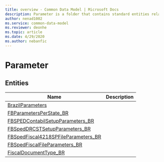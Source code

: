 ```yaml
---
title: overview - Common Data Model | Microsoft Docs
description: Parameter is a folder that contains standard entities related to the Common Data Model.
author: nenad1002
ms.service: common-data-model
ms.reviewer: deonhe
ms.topic: article
ms.date: 4/29/2020
ms.author: nebanfic
---
```


# Parameter


## Entities

|Name|Description|
|---|---|
|[BrazilParameters](BrazilParameters.md)||
|[FBParametersPerState_BR](FBParametersPerState_BR.md)||
|[FBSPEDContabilSetupParameters_BR](FBSPEDContabilSetupParameters_BR.md)||
|[FBSpedDRCSTSetupParameters_BR](FBSpedDRCSTSetupParameters_BR.md)||
|[FBSpedFiscal4218SPFileParameters_BR](FBSpedFiscal4218SPFileParameters_BR.md)||
|[FBSpedFiscalFileParameters_BR](FBSpedFiscalFileParameters_BR.md)||
|[FiscalDocumentType_BR](FiscalDocumentType_BR.md)||
